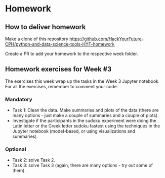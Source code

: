 # Homework

## How to deliver homework

Make a clone of this repository https://github.com/HackYourFuture-CPH/python-and-data-science-tools-HYF-homework

Create a PR to add your homework to the respective week folder.

## Homework exercises for Week #3

The exercises this week wrap up the tasks in the Week 3 Jupyter notebook. For all the exercises, remember to comment your code.

### Mandatory
- Task 1: Clean the data. Make summaries and plots of the data (there are many options - just make a couple of summaries and a couple of plots).
- Investigate if the participants in the sudoku experiment were doing the Latin letter or the Greek letter sudoku fastest using the techniques in the Jupyter notebook (model-based, or using visualizations and summaries).

### Optional
- Task 2: solve Task 2.
- Task 3: solve Task 3 (again, there are many options - try out some of them).
